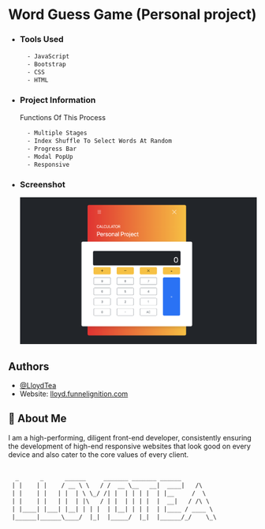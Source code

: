 # Word Guess Game (Personal project)


- ### Tools Used

        - JavaScript
        - Bootstrap
        - CSS
        - HTML

- ### Project Information

  Functions Of This Process

        - Multiple Stages
        - Index Shuffle To Select Words At Random
        - Progress Bar
        - Modal PopUp
        - Responsive


- ### Screenshot
  ![Timer Screenshot](https://github.com/LloydTea/Calculator/blob/main/Calculator.png)

## Authors

- [@LloydTea](https://github.com/LloydTea)
- Website: [lloyd.funnelignition.com](https://lloyd.funnelignition.com/)

## 🚀 About Me

I am a high-performing, diligent front-end developer, consistently ensuring the development of high-end responsive websites that look good on every device and also cater to the core values of every client.

##

      _      _      ______     _______ _______ ______
     | |    | |    / __ \ \   / /  __ \__   __|  ____|   /\
     | |    | |   | |  | \ \_/ /| |  | | | |  | |__     /  \
     | |    | |   | |  | |\   / | |  | | | |  |  __|   / /\ \
     | |____| |___| |__| | | |  | |__| | | |  | |____ / ____ \
     |______|______\____/  |_|  |_____/  |_|  |______/_/    \_\
